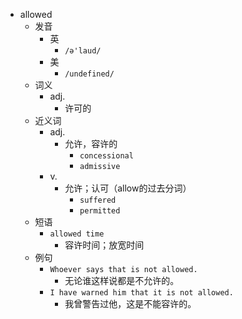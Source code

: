 - allowed
  - 发音
    - 英
      - `/ə'laud/`
    - 美
      - `/undefined/`
  - 词义
    - adj.
      - 许可的
  - 近义词
    - adj.
      - 允许，容许的
        - `concessional`
        - `admissive`
    - v.
      - 允许；认可（allow的过去分词）
        - `suffered`
        - `permitted`
  - 短语
    - `allowed time`
      - 容许时间；放宽时间 
  - 例句
    - `Whoever says that is not allowed.`
      - 无论谁这样说都是不允许的。
    - `I have warned him that it is not allowed.`
      - 我曾警告过他，这是不能容许的。

